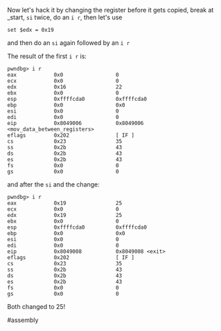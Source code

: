 Now let's hack it by changing the register before it gets copied, break at \_start, `si` twice, do an `i r`, then let's use
```
set $edx = 0x19
```
and then do an `si` again followed by an `i r`

The result of the first `i r` is:

```
pwndbg> i r  
eax            0x0                 0  
ecx            0x0                 0  
edx            0x16                22  
ebx            0x0                 0  
esp            0xffffcda0          0xffffcda0  
ebp            0x0                 0x0  
esi            0x0                 0  
edi            0x0                 0  
eip            0x8049006           0x8049006 <mov_data_between_registers>  
eflags         0x202               [ IF ]  
cs             0x23                35  
ss             0x2b                43  
ds             0x2b                43  
es             0x2b                43  
fs             0x0                 0  
gs             0x0                 0
```

and after the `si` and the change:

```
pwndbg> i r  
eax            0x19                25  
ecx            0x0                 0  
edx            0x19                25  
ebx            0x0                 0  
esp            0xffffcda0          0xffffcda0  
ebp            0x0                 0x0  
esi            0x0                 0  
edi            0x0                 0  
eip            0x8049008           0x8049008 <exit>  
eflags         0x202               [ IF ]  
cs             0x23                35  
ss             0x2b                43  
ds             0x2b                43  
es             0x2b                43  
fs             0x0                 0  
gs             0x0                 0
```

Both changed to 25!

#assembly 